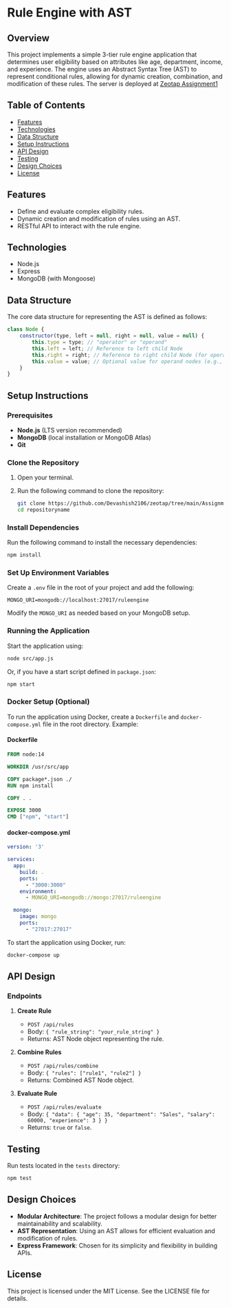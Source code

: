 # Rule Engine with AST

## Overview
This project implements a simple 3-tier rule engine application that determines user eligibility based on attributes like age, department, income, and experience. The engine uses an Abstract Syntax Tree (AST) to represent conditional rules, allowing for dynamic creation, combination, and modification of these rules. The server is deployed at [Zeotap Assignment1](https://zeotap.onrender.com)

## Table of Contents
- [Features](#features)
- [Technologies](#technologies)
- [Data Structure](#data-structure)
- [Setup Instructions](#setup-instructions)
- [API Design](#api-design)
- [Testing](#testing)
- [Design Choices](#design-choices)
- [License](#license)

## Features
- Define and evaluate complex eligibility rules.
- Dynamic creation and modification of rules using an AST.
- RESTful API to interact with the rule engine.

## Technologies
- Node.js
- Express
- MongoDB (with Mongoose)

## Data Structure
The core data structure for representing the AST is defined as follows:

```javascript
class Node {
    constructor(type, left = null, right = null, value = null) {
        this.type = type; // "operator" or "operand"
        this.left = left; // Reference to left child Node
        this.right = right; // Reference to right child Node (for operators)
        this.value = value; // Optional value for operand nodes (e.g., comparisons)
    }
}
```

## Setup Instructions

### Prerequisites
- **Node.js** (LTS version recommended)
- **MongoDB** (local installation or MongoDB Atlas)
- **Git**

### Clone the Repository
1. Open your terminal.
2. Run the following command to clone the repository:

   ```bash
   git clone https://github.com/Devashish2106/zeotap/tree/main/Assignment1
   cd repositoryname
   ```

### Install Dependencies
Run the following command to install the necessary dependencies:

```bash
npm install
```

### Set Up Environment Variables
Create a `.env` file in the root of your project and add the following:

```env
MONGO_URI=mongodb://localhost:27017/ruleengine
```

Modify the `MONGO_URI` as needed based on your MongoDB setup.

### Running the Application
Start the application using:

```bash
node src/app.js
```

Or, if you have a start script defined in `package.json`:

```bash
npm start
```

### Docker Setup (Optional)
To run the application using Docker, create a `Dockerfile` and `docker-compose.yml` file in the root directory. Example:

#### Dockerfile
```dockerfile
FROM node:14

WORKDIR /usr/src/app

COPY package*.json ./
RUN npm install

COPY . .

EXPOSE 3000
CMD ["npm", "start"]
```

#### docker-compose.yml
```yaml
version: '3'

services:
  app:
    build: .
    ports:
      - "3000:3000"
    environment:
      - MONGO_URI=mongodb://mongo:27017/ruleengine

  mongo:
    image: mongo
    ports:
      - "27017:27017"
```

To start the application using Docker, run:

```bash
docker-compose up
```

## API Design
### Endpoints
1. **Create Rule**
   - `POST /api/rules`
   - Body: `{ "rule_string": "your_rule_string" }`
   - Returns: AST Node object representing the rule.

2. **Combine Rules**
   - `POST /api/rules/combine`
   - Body: `{ "rules": ["rule1", "rule2"] }`
   - Returns: Combined AST Node object.

3. **Evaluate Rule**
   - `POST /api/rules/evaluate`
   - Body: `{ "data": { "age": 35, "department": "Sales", "salary": 60000, "experience": 3 } }`
   - Returns: `true` or `false`.

## Testing
Run tests located in the `tests` directory:

```bash
npm test
```

## Design Choices
- **Modular Architecture**: The project follows a modular design for better maintainability and scalability.
- **AST Representation**: Using an AST allows for efficient evaluation and modification of rules.
- **Express Framework**: Chosen for its simplicity and flexibility in building APIs.

## License
This project is licensed under the MIT License. See the LICENSE file for details.
